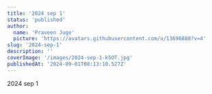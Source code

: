 ```yaml
---
title: '2024 sep 1'
status: 'published'
author:
  name: 'Praveen Juge'
  picture: 'https://avatars.githubusercontent.com/u/13696888?v=4'
slug: '2024-sep-1'
description: ''
coverImage: '/images/2024-sep-1-k5OT.jpg'
publishedAt: '2024-09-01T08:13:10.527Z'
---
```


2024 sep 1